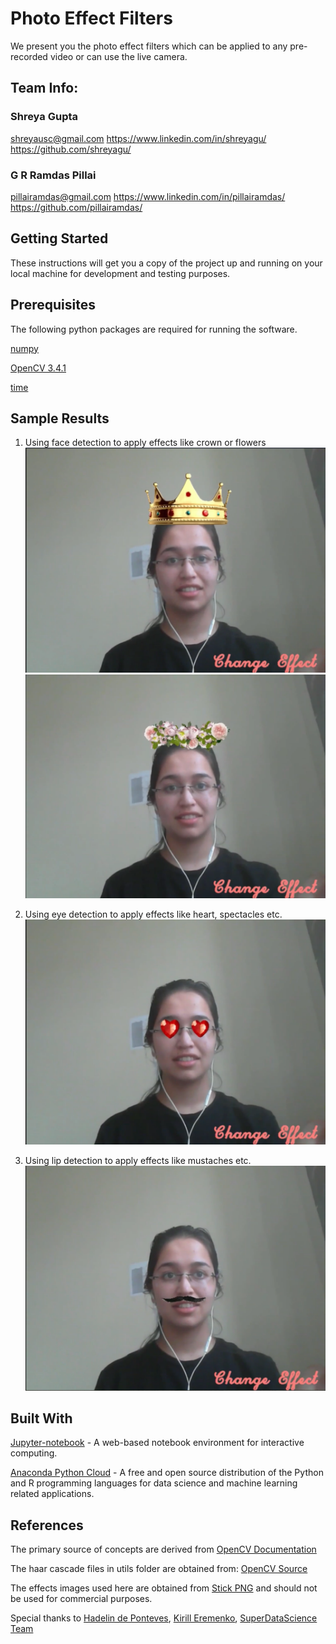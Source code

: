 # Photo Effect Filters

We present you the photo effect filters which can be applied to any pre-recorded video or can use the live camera. 

## Team Info:
### Shreya Gupta
shreyausc@gmail.com
https://www.linkedin.com/in/shreyagu/
https://github.com/shreyagu/

### G R Ramdas Pillai
pillairamdas@gmail.com
https://www.linkedin.com/in/pillairamdas/
https://github.com/pillairamdas/

## Getting Started
These instructions will get you a copy of the project up and running on your local machine for development and testing purposes.

## Prerequisites
The following python packages are required for running the software.

[numpy](http://www.numpy.org/)

[OpenCV 3.4.1](https://github.com/opencv/opencv)

[time](https://docs.python.org/2/library/time.html)

## Sample Results

1. Using face detection to apply effects like crown or flowers
![alt text](https://raw.githubusercontent.com/shreyagu/PhotoEffectFilters/master/sample_results/result_crown.png)
![alt text](https://raw.githubusercontent.com/shreyagu/PhotoEffectFilters/master/sample_results/result_flower.png)

2. Using eye detection to apply effects like heart, spectacles etc.
![alt text](https://raw.githubusercontent.com/shreyagu/PhotoEffectFilters/master/sample_results/result_heart.png)

3. Using lip detection to apply effects like mustaches etc.
![alt text](https://raw.githubusercontent.com/shreyagu/PhotoEffectFilters/master/sample_results/result_moustache.png)


## Built With
[Jupyter-notebook](http://jupyter.org/) - A web-based notebook environment for interactive computing.

[Anaconda Python Cloud](https://anaconda.org/anaconda/python) - A free and open source distribution of the Python and R programming languages for data science and machine learning related applications.

## References
The primary source of concepts are derived from
[OpenCV Documentation](https://docs.opencv.org/3.4/d7/d8b/tutorial_py_face_detection.html)

The haar cascade files in utils folder are obtained from:
[OpenCV Source](https://github.com/opencv/opencv/tree/master/data/haarcascades)

The effects images used here are obtained from [Stick PNG](http://stickpng.com) and should not be used for commercial purposes.

Special thanks to [Hadelin de Ponteves](https://linkedin.com/in/hadelin-de-ponteves-1425ba5b), [Kirill Eremenko](https://linkedin.com/in/keremenko), [SuperDataScience Team](https://linkedin.com/company/superdatascience)